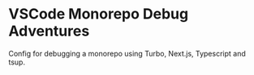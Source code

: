 # VSCode Monorepo Debug Adventures

Config for debugging a monorepo using Turbo, Next.js, Typescript and tsup.